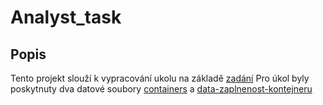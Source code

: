 # Analyst_task
## Popis

Tento projekt slouží k vypracování ukolu na základě [zadání](zadani.pdf)
Pro úkol byly poskytnuty dva datové soubory [containers](containers.geojson) a [data-zaplnenost-kontejneru](measurements-march.csv)
